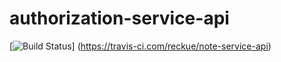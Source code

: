 # authorization-service-api
[![Build Status](https://travis-ci.com/reckue/note-service-api.svg?branch=develop)]
(https://travis-ci.com/reckue/note-service-api)